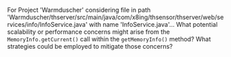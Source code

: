 For Project 'Warmduscher' considering file in path 'Warmduscher/thserver/src/main/java/com/x8ing/thsensor/thserver/web/services/info/InfoService.java' with name 'InfoService.java'... What potential scalability or performance concerns might arise from the `MemoryInfo.getCurrent()` call within the `getMemoryInfo()` method? What strategies could be employed to mitigate those concerns?